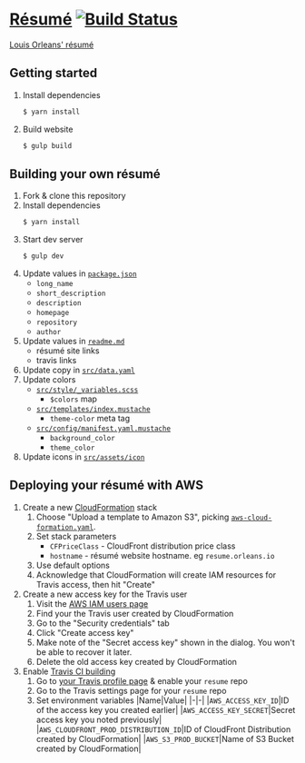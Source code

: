 # [Résumé](https://resume.orleans.io) [![Build Status](https://travis-ci.org/dudeofawesome/resume.svg?branch=master)](https://travis-ci.org/dudeofawesome/resume)
[Louis Orleans' résumé](https://resume.orleans.io)

## Getting started

1. Install dependencies
    ```bash
    $ yarn install
    ```
1. Build website
    ```bash
    $ gulp build
    ```

## Building your own résumé
1. Fork & clone this repository
1. Install dependencies
    ```bash
    $ yarn install
    ```
1. Start dev server
    ```bash
    $ gulp dev
    ```
1. Update values in [`package.json`](package.json)
    - `long_name`
    - `short_description`
    - `description`
    - `homepage`
    - `repository`
    - `author`
1. Update values in [`readme.md`](readme.md)
    - résumé site links
    - travis links
1. Update copy in [`src/data.yaml`](src/data.yaml)
1. Update colors
    - [`src/style/_variables.scss`](src/style/_variables.scss)
        - `$colors` map
    - [`src/templates/index.mustache`](src/templates/index.mustache)
        - `theme-color` meta tag
    - [`src/config/manifest.yaml.mustache`](src/config/manifest.yaml.mustache)
        - `background_color`
        - `theme_color`
1. Update icons in [`src/assets/icon`](src/assets/icon)

## Deploying your résumé with AWS
1. Create a new [CloudFormation](https://console.aws.amazon.com/cloudformation/home) stack
    1. Choose "Upload a template to Amazon S3", picking [`aws-cloud-formation.yaml`](aws-cloud-formation.yaml).
    1. Set stack parameters
        - `CFPriceClass` - CloudFront distribution price class
        - `hostname` - résumé website hostname. eg `resume.orleans.io`
    1. Use default options
    1. Acknowledge that CloudFormation will create IAM resources for Travis access, then hit "Create"
1. Create a new access key for the Travis user
    1. Visit the [AWS IAM users page](https://console.aws.amazon.com/iam/home#/users)
    1. Find your the Travis user created by CloudFormation
    1. Go to the "Security credentials" tab
    1. Click "Create access key"
    1. Make note of the "Secret access key" shown in the dialog. You won't be able to recover it later.
    1. Delete the old access key created by CloudFormation
1. Enable [Travis CI building](https://travis-ci.org/)
    1. Go to [your Travis profile page](https://travis-ci.org/profile) & enable your `resume` repo
    1. Go to the Travis settings page for your `resume` repo
    1. Set environment variables
        |Name|Value|
        |-|-|
        |`AWS_ACCESS_KEY_ID`|ID of the access key you created earlier|
        |`AWS_ACCESS_KEY_SECRET`|Secret access key you noted previously|
        |`AWS_CLOUDFRONT_PROD_DISTRIBUTION_ID`|ID of CloudFront Distribution created by CloudFormation|
        |`AWS_S3_PROD_BUCKET`|Name of S3 Bucket created by CloudFormation|
